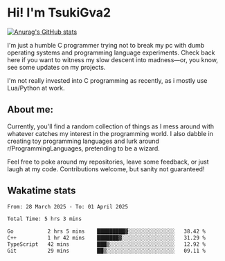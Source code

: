 # Hi! I'm TsukiGva2

[![Anurag's GitHub stats](https://github-readme-stats.vercel.app/api?username=tsukigva2&theme=gruvbox&show_icons=true)](https://github.com/anuraghazra/github-readme-stats)

I'm just a humble C programmer trying not to break my pc with dumb operating systems and programming language experiments. Check back here if you want to witness my slow descent into madness—or, you know, see some updates on my projects.

I'm not really invested into C programming as recently, as i mostly use Lua/Python at work.

## About me:

Currently, you'll find a random collection of things as I mess around with whatever catches my interest in the programming world. I also dabble in creating toy programming languages and lurk around r/ProgrammingLanguages, pretending to be a wizard.

Feel free to poke around my repositories, leave some feedback, or just laugh at my code. Contributions welcome, but sanity not guaranteed!


## Wakatime stats
<!--START_SECTION:waka-->

```txt
From: 28 March 2025 - To: 01 April 2025

Total Time: 5 hrs 3 mins

Go           2 hrs 5 mins    █████████▓░░░░░░░░░░░░░░░   38.42 %
C++          1 hr 42 mins    ███████▓░░░░░░░░░░░░░░░░░   31.29 %
TypeScript   42 mins         ███▒░░░░░░░░░░░░░░░░░░░░░   12.92 %
Git          29 mins         ██▒░░░░░░░░░░░░░░░░░░░░░░   09.11 %
```

<!--END_SECTION:waka-->
